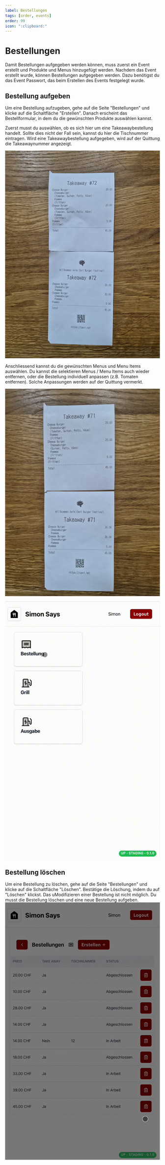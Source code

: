 ```yaml
---
label: Bestellungen
tags: [order, events]
order: 99
icon: ":clipboard:"
---
```

# Bestellungen
Damit Bestellungen aufgegeben werden können, muss zuerst ein Event erstellt und Produkte und Menus hinzugefügt werden. 
Nachdem das Event erstellt wurde, können Bestellungen aufgegeben werden. Dazu benötigst du das Event Passwort, das beim Erstellen des Events festgelegt wurde.

## Bestellung aufgeben
Um eine Bestellung aufzugeben, gehe auf die Seite "Bestellungen" und klicke auf die Schaltfläche "Erstellen". Danach erscheint das Bestellformular, in dem du die gewünschten Produkte auswählen kannst.

Zuerst musst du auswählen, ob es sich hier um eine Takeawaybestellung handelt. Sollte dies nicht der Fall sein, kannst du hier die Tischnummer eintragen.
Wird eine Takeawaybestellung aufgegeben, wird auf der Quittung die Takeawaynummer angezeigt.

![cheesbuger-quittung-mit-alles](assets/cheesbuger-quittung-mit-alles.jpg)

Anschliessend kannst du die gewünschten Menus und Menu Items auswählen.
Du kannst die selektieren Menus / Menu Items auch wieder entfernen, oder die Bestellung individuell anpassen (z.B. Tomaten entfernen).
Solche Anpassungen werden auf der Quittung vermerkt.

![cheesbuger-quittung-ohne-tomate](assets/cheesbuger-quittung-ohne-tomate.jpg)

![Bestellung aufgeben](assets/create-order.gif)

## Bestellung löschen
Um eine Bestellung zu löschen, gehe auf die Seite "Bestellungen" und klicke auf die Schaltfläche "Löschen". Bestätige die Löschung, indem du auf "Löschen" klickst.
Das uModifizieren einer Bestellung ist nicht möglich. Du musst die Bestellung löschen und eine neue Bestellung aufgeben.
![Bestellung löschen](assets/delete-order.gif)